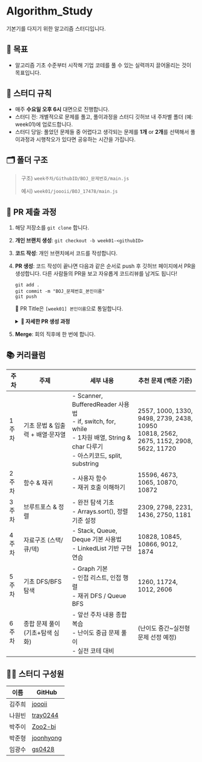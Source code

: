 # Algorithm_Study
기본기를 다지기 위한 알고리즘 스터디입니다.

## 👑 목표
- 알고리즘 기초 수준부터 시작해 기업 코테를 풀 수 있는 실력까지 끌어올리는 것이 목표입니다.

## 📌 스터디 규칙
- 매주 **수요일 오후 6시** 대면으로 진행합니다.
- 스터디 전: 개별적으로 문제를 풀고, 풀이과정을 스터디 깃허브 내 주차별 폴더 (예: week01)에 업로드합니다.
- 스터디 당일: 풀었던 문제들 중 어렵다고 생각되는 문제를 **1개** or **2개**를 선택해서 풀이과정과 시행착오가 있다면 공유하는 시간을 가집니다.


## 🗂️ 폴더 구조
> 구조) `week주차/GithubID/BOJ_문제번호/main.js`
> 
> 예시) `week01/joooii/BOJ_17478/main.js`


## 📮 PR 제출 과정
1. 해당 저장소를 `git clone` 합니다.
2. **개인 브랜치 생성**: `git checkout -b week01-<githubID>`
3. **코드 작성**: 개인 브랜치에서 코드를 작성합니다.
4. **PR 생성**: 코드 작성이 끝나면 다음과 같은 순서로 push 후 깃허브 페이지에서 PR을 생성합니다. 다른 사람들의 PR을 보고 자유롭게 코드리뷰를 남겨도 됩니다!

   ```
   git add .
   git commit -m "BOJ_문제번호_본인이름"
   git push
   ```
   🌟 PR Title은 `[week01] 본인이름`으로 통일합니다.
 
    <details>
     <summary><b> 🔽 자세한 PR 생성 과정</b></summary>
   
     <ol>
       <li>
         <b>add → commit → push</b>  
         <br>
         <img width="700" alt="image" src="https://github.com/user-attachments/assets/daf170bb-fd0b-45eb-996a-747faf0b52e5" />  
       </li>
        <br>
       <li>
         <b>PR 생성하기</b>  
         <br>
         <img width="600" alt="스크린샷" src="https://github.com/user-attachments/assets/9c051e44-c72f-45ad-b6bc-5d68ce0a37ad" />
       </li>
        <br>
       <li>
         <b>PR 작성 후 PR 보내기</b>  
         <br>
         <img width="700" alt="스크린샷" src="https://github.com/user-attachments/assets/58fbe8be-bd48-4064-a74e-ae75646bbdee" />
       </li>
     </ol>
   </details>

   
6. **Merge**: 회의 직후에 한 번에 합니다.


## 📚 커리큘럼
| 주차 | 주제 | 세부 내용 | 추천 문제 (백준 기준) |
|------|------|-----------|-----------------------|
| 1주차 | 기초 문법 & 입출력 + 배열·문자열 | - Scanner, BufferedReader 사용법<br>- if, switch, for, while<br>- 1차원 배열, String & char 다루기<br>- 아스키코드, split, substring | 2557, 1000, 1330, 9498, 2739, 2438, 10950<br>10818, 2562, 2675, 1152, 2908, 5622, 11720 |
| 2주차 | 함수 & 재귀 | - 사용자 함수<br>- 재귀 호출 이해하기 | 15596, 4673, 1065, 10870, 10872 |
| 3주차 | 브루트포스 & 정렬 | - 완전 탐색 기초<br>- Arrays.sort(), 정렬 기준 설정 | 2309, 2798, 2231, 1436, 2750, 1181 |
| 4주차 | 자료구조 (스택/큐/덱) | - Stack, Queue, Deque 기본 사용법<br>- LinkedList 기반 구현 연습 | 10828, 10845, 10866, 9012, 1874 |
| 5주차 | 기초 DFS/BFS 탐색 | - Graph 기본<br>- 인접 리스트, 인접 행렬<br>- 재귀 DFS / Queue BFS | 1260, 11724, 1012, 2606 |
| 6주차 | 종합 문제 풀이 (기초+탐색 심화) | - 앞선 주차 내용 종합 복습<br>- 난이도 중급 문제 풀이<br>- 실전 코테 대비 | (난이도 중간~실전형 문제 선정 예정) |


## 🏃🏻 스터디 구성원
| 이름 | GitHub |
|-----|--------|
| 김주희 | [joooii](https://github.com/joooii) |
| 나원빈 | [tray0244](https://github.com/tray0244)
| 박주이 | [Zoo2-bi](https://github.com/Zoo2-bi) |
| 박준형 | [joonhyong](https://github.com/joonhyong) |
| 임광수 | [gs0428](https://github.com/gs0428) |

